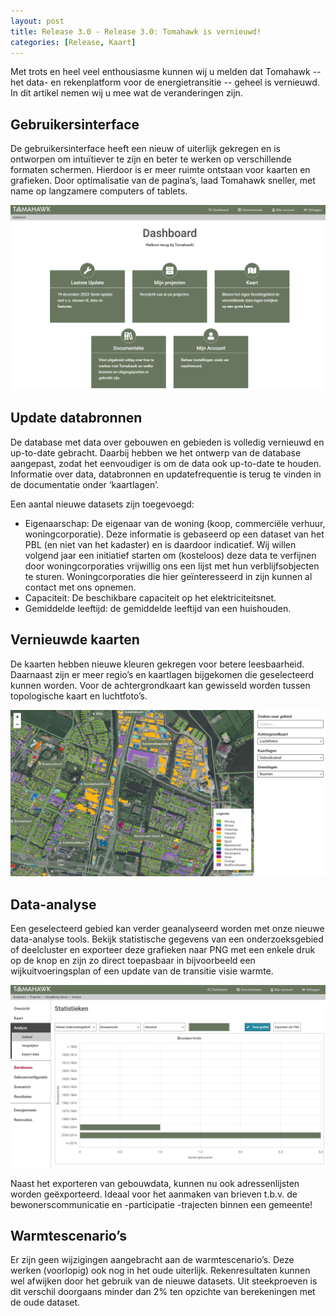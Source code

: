 ```yaml
---
layout: post
title: Release 3.0 - Release 3.0: Tomahawk is vernieuwd!
categories: [Release, Kaart]
---
```


Met trots en heel veel enthousiasme kunnen wij u melden dat Tomahawk -- het data- en rekenplatform voor de energietransitie -- geheel is vernieuwd. In dit artikel nemen wij u mee wat de veranderingen zijn.

## Gebruikersinterface
De gebruikersinterface heeft een nieuw of uiterlijk gekregen en is ontworpen om intuïtiever te zijn en beter te werken op verschillende formaten schermen. Hierdoor is er meer ruimte ontstaan voor kaarten en grafieken. Door optimalisatie van de pagina’s, laad Tomahawk sneller, met name op langzamere computers of tablets.

![Nieuwe gebruikersinterface](./images/2023122001.png)
 
## Update databronnen
De database met data over gebouwen en gebieden is volledig vernieuwd en up-to-date gebracht. Daarbij hebben we het ontwerp van de database aangepast, zodat het eenvoudiger is om de data ook up-to-date te houden. Informatie over data, databronnen en updatefrequentie is terug te vinden in de documentatie onder ‘kaartlagen’.

Een aantal nieuwe datasets zijn toegevoegd:
* Eigenaarschap: De eigenaar van de woning (koop, commerciële verhuur, woningcorporatie). Deze informatie is gebaseerd op een dataset van het PBL (en niet van het kadaster) en is daardoor indicatief. Wij willen volgend jaar een initiatief starten om (kosteloos) deze data te verfijnen door woningcorporaties vrijwillig ons een lijst met hun verblijfsobjecten te sturen. Woningcorporaties die hier geïnteresseerd in zijn kunnen al contact met ons opnemen.
* Capaciteit: De beschikbare capaciteit op het elektriciteitsnet.
* Gemiddelde leeftijd: de gemiddelde leeftijd van een huishouden.

## Vernieuwde kaarten
De kaarten hebben nieuwe kleuren gekregen voor betere leesbaarheid. Daarnaast zijn er meer regio’s en kaartlagen bijgekomen die geselecteerd kunnen worden. Voor de achtergrondkaart kan gewisseld worden tussen topologische kaart en luchtfoto’s.

![Vernieuwde kaart](./images/2023122002.png)
 
## Data-analyse
Een geselecteerd gebied kan verder geanalyseerd worden met onze nieuwe data-analyse tools. Bekijk statistische gegevens van een onderzoeksgebied of deelcluster en exporteer deze grafieken naar PNG met een enkele druk op de knop en zijn zo direct toepasbaar in bijvoorbeeld een wijkuitvoeringsplan of een update van de transitie visie warmte.

![data-analyse](./images/2023122003.png)
 
Naast het exporteren van gebouwdata, kunnen nu ook adressenlijsten worden geëxporteerd. Ideaal voor het aanmaken van brieven t.b.v. de bewonerscommunicatie en -participatie -trajecten binnen een gemeente! 

## Warmtescenario’s
Er zijn geen wijzigingen aangebracht aan de warmtescenario’s. Deze werken (voorlopig) ook nog in het oude uiterlijk. Rekenresultaten kunnen wel afwijken door het gebruik van de nieuwe datasets. Uit steekproeven is dit verschil doorgaans minder dan 2% ten opzichte van berekeningen met de oude dataset.
